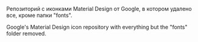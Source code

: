 Репозиторий с иконками Material Design от Google, в котором удалено все, кроме папки "fonts".

Google's Material Design icon repository with everything but the "fonts" folder removed.